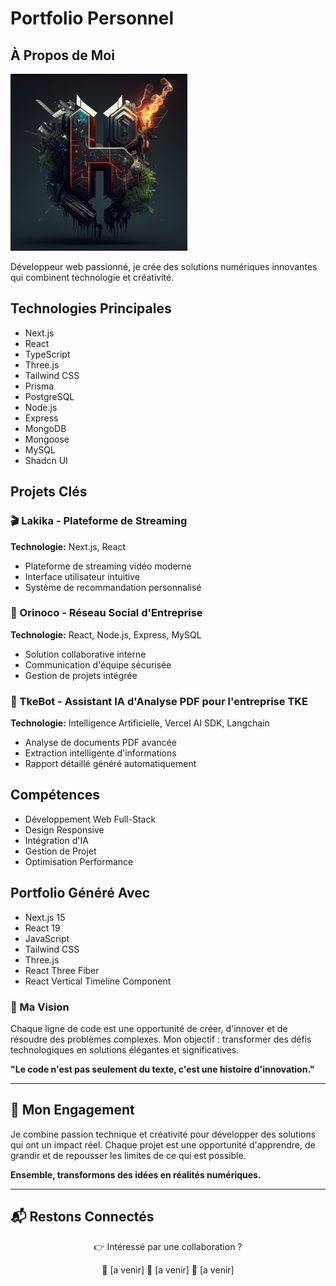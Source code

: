 # Portfolio Personnel

## À Propos de Moi

![Photo de Profil](./app/assets/logos.png)

Développeur web passionné, je crée des solutions numériques innovantes qui combinent technologie et créativité.

## Technologies Principales

- Next.js
- React
- TypeScript
- Three.js
- Tailwind CSS
- Prisma
- PostgreSQL
- Node.js
- Express
- MongoDB
- Mongoose
- MySQL
- Shadcn UI

## Projets Clés

### 🎬 Lakika - Plateforme de Streaming

**Technologie:** Next.js, React

- Plateforme de streaming vidéo moderne
- Interface utilisateur intuitive
- Système de recommandation personnalisé

### 🏢 Orinoco - Réseau Social d'Entreprise

**Technologie:** React, Node.js, Express, MySQL

- Solution collaborative interne
- Communication d'équipe sécurisée
- Gestion de projets intégrée

### 📄 TkeBot - Assistant IA d'Analyse PDF pour l'entreprise TKE

**Technologie:** Intelligence Artificielle, Vercel AI SDK, Langchain

- Analyse de documents PDF avancée
- Extraction intelligente d'informations
- Rapport détaillé généré automatiquement

<!-- ## Contact

- Email: [votre.email@exemple.com]
- LinkedIn: [Votre Profil LinkedIn]
- GitHub: [Votre Profil GitHub] -->

## Compétences

- Développement Web Full-Stack
- Design Responsive
- Intégration d'IA
- Gestion de Projet
- Optimisation Performance

## Portfolio Généré Avec

- Next.js 15
- React 19
- JavaScript
- Tailwind CSS
- Three.js
- React Three Fiber
- React Vertical Timeline Component

### 🌟 Ma Vision

Chaque ligne de code est une opportunité de créer, d'innover et de résoudre des problèmes complexes. Mon objectif : transformer des défis technologiques en solutions élégantes et significatives.

**"Le code n'est pas seulement du texte, c'est une histoire d'innovation."**

---

## 🚀 Mon Engagement

Je combine passion technique et créativité pour développer des solutions qui ont un impact réel. Chaque projet est une opportunité d'apprendre, de grandir et de repousser les limites de ce qui est possible.

**Ensemble, transformons des idées en réalités numériques.**

---

## 📬 Restons Connectés

<div align="center">
  👉 Intéressé par une collaboration ?
  
  💌 [a venir]
  🔗 [a venir]
  🐙 [a venir]
</div>
